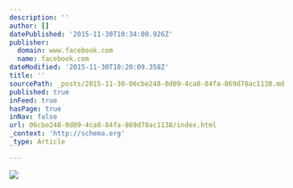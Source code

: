 ```yaml
---
description: ''
author: []
datePublished: '2015-11-30T10:34:00.926Z'
publisher:
  domain: www.facebook.com
  name: facebook.com
dateModified: '2015-11-30T10:20:09.358Z'
title: ''
sourcePath: _posts/2015-11-30-06cbe248-0d09-4ca8-84fa-869d78ac1138.md
published: true
inFeed: true
hasPage: true
inNav: false
url: 06cbe248-0d09-4ca8-84fa-869d78ac1138/index.html
_context: 'http://schema.org'
_type: Article

---
```

![](https://scontent-arn2-1.xx.fbcdn.net/hphotos-xpt1/t31.0-8/12314382_465906490248530_4954376662222225923_o.jpg)